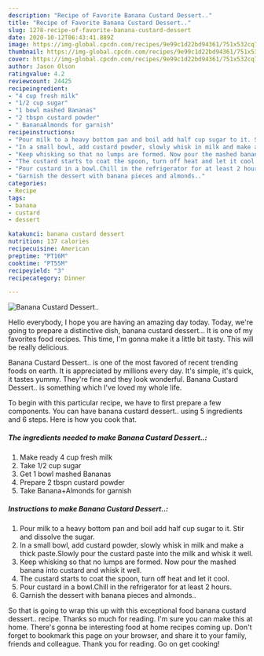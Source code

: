 ```yaml
---
description: "Recipe of Favorite Banana Custard Dessert.."
title: "Recipe of Favorite Banana Custard Dessert.."
slug: 1278-recipe-of-favorite-banana-custard-dessert
date: 2020-10-12T06:43:41.889Z
image: https://img-global.cpcdn.com/recipes/9e99c1d22bd94361/751x532cq70/banana-custard-dessert-recipe-main-photo.jpg
thumbnail: https://img-global.cpcdn.com/recipes/9e99c1d22bd94361/751x532cq70/banana-custard-dessert-recipe-main-photo.jpg
cover: https://img-global.cpcdn.com/recipes/9e99c1d22bd94361/751x532cq70/banana-custard-dessert-recipe-main-photo.jpg
author: Jason Olson
ratingvalue: 4.2
reviewcount: 24425
recipeingredient:
- "4 cup fresh milk"
- "1/2 cup sugar"
- "1 bowl mashed Bananas"
- "2 tbspn custard powder"
- " BananaAlmonds for garnish"
recipeinstructions:
- "Pour milk to a heavy bottom pan and boil add half cup sugar to it. Stir and dissolve the sugar."
- "In a small bowl, add custard powder, slowly whisk in milk and make a thick paste.Slowly pour the custard paste into the milk and whisk it well."
- "Keep whisking so that no lumps are formed. Now pour the mashed banana into custard and whisk it well."
- "The custard starts to coat the spoon, turn off heat and let it cool."
- "Pour custard in a bowl.Chill in the refrigerator for at least 2 hours."
- "Garnish the dessert with banana pieces and almonds.."
categories:
- Recipe
tags:
- banana
- custard
- dessert

katakunci: banana custard dessert 
nutrition: 137 calories
recipecuisine: American
preptime: "PT16M"
cooktime: "PT55M"
recipeyield: "3"
recipecategory: Dinner

---
```



![Banana Custard Dessert..](https://img-global.cpcdn.com/recipes/9e99c1d22bd94361/751x532cq70/banana-custard-dessert-recipe-main-photo.jpg)

Hello everybody, I hope you are having an amazing day today. Today, we're going to prepare a distinctive dish, banana custard dessert... It is one of my favorites food recipes. This time, I'm gonna make it a little bit tasty. This will be really delicious.



Banana Custard Dessert.. is one of the most favored of recent trending foods on earth. It is appreciated by millions every day. It's simple, it's quick, it tastes yummy. They're fine and they look wonderful. Banana Custard Dessert.. is something which I've loved my whole life.


To begin with this particular recipe, we have to first prepare a few components. You can have banana custard dessert.. using 5 ingredients and 6 steps. Here is how you cook that.

<!--inarticleads1-->

##### The ingredients needed to make Banana Custard Dessert..:

1. Make ready 4 cup fresh milk
1. Take 1/2 cup sugar
1. Get 1 bowl mashed Bananas
1. Prepare 2 tbspn custard powder
1. Take  Banana+Almonds for garnish




<!--inarticleads2-->

##### Instructions to make Banana Custard Dessert..:

1. Pour milk to a heavy bottom pan and boil add half cup sugar to it. Stir and dissolve the sugar.
1. In a small bowl, add custard powder, slowly whisk in milk and make a thick paste.Slowly pour the custard paste into the milk and whisk it well.
1. Keep whisking so that no lumps are formed. Now pour the mashed banana into custard and whisk it well.
1. The custard starts to coat the spoon, turn off heat and let it cool.
1. Pour custard in a bowl.Chill in the refrigerator for at least 2 hours.
1. Garnish the dessert with banana pieces and almonds..




So that is going to wrap this up with this exceptional food banana custard dessert.. recipe. Thanks so much for reading. I'm sure you can make this at home. There's gonna be interesting food at home recipes coming up. Don't forget to bookmark this page on your browser, and share it to your family, friends and colleague. Thank you for reading. Go on get cooking!
